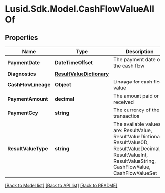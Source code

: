 # Lusid.Sdk.Model.CashFlowValueAllOf

## Properties

Name | Type | Description | Notes
------------ | ------------- | ------------- | -------------
**PaymentDate** | **DateTimeOffset** | The payment date of the cash flow | 
**Diagnostics** | [**ResultValueDictionary**](ResultValueDictionary.md) |  | [optional] 
**CashFlowLineage** | **Object** | Lineage for cash flow value | [optional] 
**PaymentAmount** | **decimal** | The amount paid or received | 
**PaymentCcy** | **string** | The currency of the transaction | 
**ResultValueType** | **string** | The available values are: ResultValue, ResultValueDictionary, ResultValue0D, ResultValueDecimal, ResultValueInt, ResultValueString, CashFlowValue, CashFlowValueSet | 

[[Back to Model list]](../README.md#documentation-for-models) [[Back to API list]](../README.md#documentation-for-api-endpoints) [[Back to README]](../README.md)

